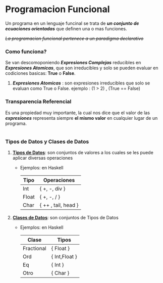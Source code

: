 
# Programacion Funcional

Un programa en un lenguaje funcinal se trata de ***un conjunto de ecuaciones orientadas*** que definen una o mas funciones.

~~_La programacion funcional pertenece a un paradigma declarativo_~~

### Como funciona?

Se van descomoponiendo ***Expresiones Complejas*** reducibles en ***Expresiones Atomicas***, que son irreducibles y solo se pueden evaluar en codiciones basicas: __True__ o __False__.

1.  ***Expresiones Atomicas*** : son expresiones irreducibles que solo se evaluan como True o False.
ejemplo :  (1 > 2) , (True == False)

### Transparencia Referencial

Es una propiedad muy importante, la cual nos dice que el valor de las ***expresiones*** representa siempre **el mismo valor** en cualquier lugar de un programa.


#

### Tipos de Datos y Clases de Datos

1. <u>__Tipos de Datos__</U>: son conjuntos de valores a los cuales se les puede aplicar diversas operaciones
   * Ejemplos: en Haskell 

     |Tipo|Operaciones|
     |-|-|
     |Int|{ +, -, div }|
     |Float|{ +, -, / }|
     |Char|{ ++ , tail, head }|   

2. <u>__Clases de Datos__</u>: son conjuntos de Tipos de Datos 
   * Ejemplos: en Haskell

     |Clase| Tipos|
     |-|-|
     |Fractional|{ Float }|
     |Ord|{ Int,Float }|
     |Eq|{ Int }|
     |Otro|{ Char }|


